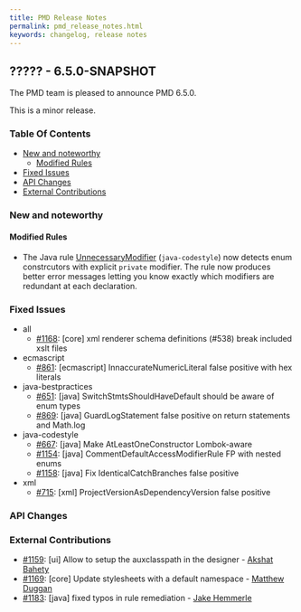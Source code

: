 ```yaml
---
title: PMD Release Notes
permalink: pmd_release_notes.html
keywords: changelog, release notes
---
```


## ????? - 6.5.0-SNAPSHOT

The PMD team is pleased to announce PMD 6.5.0.

This is a minor release.

### Table Of Contents

* [New and noteworthy](#new-and-noteworthy)
    *   [Modified Rules](#modified-rules)
* [Fixed Issues](#fixed-issues)
* [API Changes](#api-changes)
* [External Contributions](#external-contributions)

### New and noteworthy

#### Modified Rules

*   The Java rule [UnnecessaryModifier](pmd_rules_java_codestyle.html#unnecessarymodifier) (`java-codestyle`)
    now detects enum constrcutors with explicit `private` modifier. The rule now produces better error messages
    letting you know exactly which modifiers are redundant at each declaration.

### Fixed Issues
*   all
    *   [#1168](https://github.com/pmd/pmd/issues/1168): \[core] xml renderer schema definitions (#538) break included xslt files
*   ecmascript
    *   [#861](https://github.com/pmd/pmd/issues/861): \[ecmascript] InnaccurateNumericLiteral false positive with hex literals
*   java-bestpractices
    *   [#651](https://github.com/pmd/pmd/issues/651): \[java] SwitchStmtsShouldHaveDefault should be aware of enum types
    *   [#869](https://github.com/pmd/pmd/issues/869): \[java] GuardLogStatement false positive on return statements and Math.log
*   java-codestyle
    *   [#667](https://github.com/pmd/pmd/issues/667): [java] Make AtLeastOneConstructor Lombok-aware
    *   [#1154](https://github.com/pmd/pmd/pull/1154): [java] CommentDefaultAccessModifierRule FP with nested enums
    *   [#1158](https://github.com/pmd/pmd/issues/1158): \[java] Fix IdenticalCatchBranches false positive
*   xml
    *   [#715](https://github.com/pmd/pmd/issues/715): \[xml] ProjectVersionAsDependencyVersion false positive

### API Changes

### External Contributions

*   [#1159](https://github.com/pmd/pmd/pull/1159): \[ui] Allow to setup the auxclasspath in the designer - [Akshat Bahety](https://github.com/akshatbahety)
*   [#1169](https://github.com/pmd/pmd/pull/1169): \[core] Update stylesheets with a default namespace - [Matthew Duggan](https://github.com/mduggan)
*   [#1183](https://github.com/pmd/pmd/pull/1183): \[java] fixed typos in rule remediation - [Jake Hemmerle](https://github.com/jakehemmerle)
